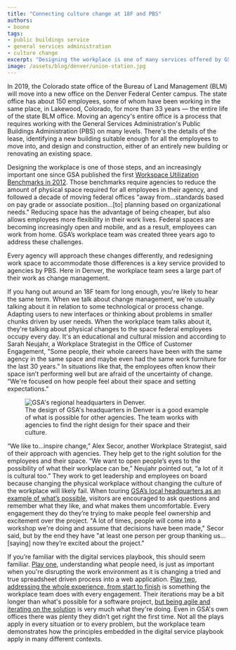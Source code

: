 ```yaml
---
title: "Connecting culture change at 18F and PBS"
authors:
- boone
tags:
- public buildings service
- general services administration
- culture change
excerpt: "Designing the workplace is one of many services offered by GSA's Public Buildings Service. In Lakewood, Colorado, the team approaches the task as consultants working with agencies to change their space and the culture to go with it."
image: /assets/blog/denver/union-station.jpg
---
```

In 2019, the Colorado state office of the Bureau of Land Management
(BLM) will move into a new office on the Denver Federal Center campus.
The state office has about 150 employees, some of whom have been working
in the same place, in Lakewood, Colorado, for more than 33 years — the entire
life of the state BLM office. Moving an agency's entire office is a
process that requires working with the General Services Administration's
Public Buildings Administration (PBS) on many levels. There's the
details of the lease, identifying a new building suitable enough for all
the employees to move into, and design and construction, either of an
entirely new building or renovating an existing space.

Designing the workplace is one of those steps, and an increasingly
important one since GSA published the first [Workspace Utilization
Benchmarks in
2012](http://www.gsa.gov/graphics/ogp/Workspace_Utilization_Banchmark_July_2012.pdf).
Those benchmarks require agencies to reduce the amount of physical space
required for all employees in their agency, and followed a decade of
moving federal offices "away from…standards based on pay grade or
associate position…[to] planning based on organizational needs."
Reducing space has the advantage of being cheaper, but also allows
employees more flexibility in their work lives. Federal spaces are
becoming increasingly open and mobile, and as a result, employees can
work from home. GSA’s workplace team was created three years ago to
address these challenges.

Every agency will approach these changes differently, and redesigning
work space to accommodate those differences is a key service provided to
agencies by PBS. Here in Denver, the workplace team sees a large part of
their work as change management.

If you hang out around an 18F team for long enough, you're likely to
hear the same term. When we talk about change management, we're usually
talking about it in relation to some technological or process change.
Adapting users to new interfaces or thinking about problems in smaller
chunks driven by user needs. When the workplace team talks about it,
they're talking about physical changes to the space federal employees
occupy every day. It's an educational and cultural mission and according
to Sarah Neujahr, a Workplace Strategist in the Office of Customer
Engagement, "Some people, their whole careers have been with the same
agency in the same space and maybe even had the same work furniture for
the last 30 years.” In situations like that, the employees often know
their space isn’t performing well but are afraid of the uncertainty of
change. “We're focused on how people feel about their space and setting
expectations."

<figure>
  <img src="{{site.baseurl}}{{page.image}}" alt="GSA's regional headquarters in Denver.">
  <figcaption>The design of GSA's headquarters in Denver is a good example of what is possible for other agencies. The team works with agencies to find the right design for their space and their culture.</figcaption>
</figure>

“We like to…inspire change,” Alex Secor, another Workplace Strategist,
said of their approach with agencies. They help get to the right
solution for the employees and their space. “We want to open people’s
eyes to the possibility of what their workplace can be,” Neujahr pointed
out, “a lot of it is cultural too.” They work to get leadership and
employees on board because changing the physical workplace without
changing the culture of the workplace will likely fail. When touring
[GSA’s local headquarters as an example of what’s
possible](https://18f.gsa.gov/2016/10/14/iterative-workplace-design-denver-federal-center/),
visitors are encouraged to ask questions and remember what they like,
and what makes them uncomfortable. Every engagement they do they’re
trying to make people feel ownership and excitement over the project. "A
lot of times, people will come into a workshop we're doing and assume
that decisions have been made," Secor said, but by the end they have "at
least one person per group thanking us…[saying] now they’re excited
about the project."

If you’re familiar with the digital services playbook, this should seem
familiar. [Play one](https://playbook.cio.gov/#play1), understanding what people need, is just as
important when you're disrupting the work environment as it is changing
a tried and true spreadsheet driven process into a web application.
[Play two, addressing the whole experience, from start to finish](https://playbook.cio.gov/#play2) is
something the workplace team does with every engagement. Their
iterations may be a bit longer than what's possible for a software
project, [but being agile and iterating on the solution](https://playbook.cio.gov/#play4) is very much
what they're doing. Even in GSA's own offices there was plenty they
didn’t get right the first time. Not all the plays apply in every
situation or to every problem, but the workplace team demonstrates how
the principles embedded in the digital service playbook apply in many
different contexts.
